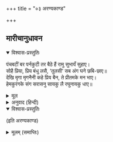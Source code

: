 +++
title = "०३ अरण्यकाण्ड"

+++


## मारीचानुधावन


<details open><summary>विश्वास-प्रस्तुतिः</summary>

पंचबटीं बर पर्नकुटी तर बैठे हैं रामु सुभायँ सुहाए।  
सोहै प्रिया, प्रिय बंधु लसै, ‘तुलसी’ सब अंग घने छबि-छाए॥  
देखि मृगा मृगनैनी कहे प्रिय बैन, ते प्रीतमके मन भाए।  
हेमकुरंगके संग सरासनु सायकु लै रघुनायकु धाए॥
</details>

<details><summary>मूल</summary>

पंचबटीं बर पर्नकुटी तर बैठे हैं रामु सुभायँ सुहाए।  
सोहै प्रिया, प्रिय बंधु लसै, ‘तुलसी’ सब अंग घने छबि-छाए॥  
देखि मृगा मृगनैनी कहे प्रिय बैन, ते प्रीतमके मन भाए।  
हेमकुरंगके संग सरासनु सायकु लै रघुनायकु धाए॥
</details>

<details><summary>अनुवाद (हिन्दी)</summary>

पञ्चवटीमें सुन्दर पर्णकुटीके समीप स्वभावसे ही सुन्दर श्रीरामचन्द्रजी बैठे हैं। (साथमें) प्रिया (श्रीजानकीजी) और प्रिय बन्धु शोभित हैं। गोसाईंजी कहते हैं—उनके सब अङ्ग बड़े ही शोभामय हैं। उस समय एक (सोनेके) मृगको देखकर मृगनयनी (श्रीजानकीजी) ने [उसे लानेके लिये] जो प्रिय वचन कहे, वे प्रियतमके मनको बहुत प्रिय लगे, तब रघुनाथजी धनुष-बाण ले उस सोनेके मृगके पीछे दौड़ पड़े॥ १॥
</details>

<details open><summary>विश्वास-प्रस्तुतिः</summary>

(इति अरण्यकाण्ड)
</details>

<details><summary>मूलम् (समाप्तिः)</summary>

(इति अरण्यकाण्ड)
</details>
